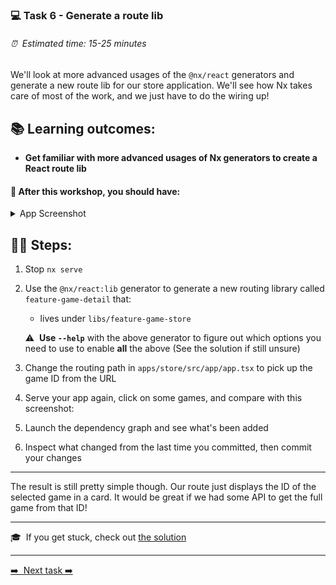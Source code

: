 ### 💻 Task 6 - Generate a route lib

###### ⏰ &nbsp;Estimated time: 15-25 minutes

We'll look at more advanced usages of the `@nx/react` generators and generate a new route lib for our store application. We'll see how Nx takes care of most of the work, and we just have to do the wiring up!

## 📚 Learning outcomes:

- **Get familiar with more advanced usages of Nx generators to create a React route lib**

#### 📲 After this workshop, you should have:

<details>
  <summary>App Screenshot</summary>
  <img src="../assets/lab6_screenshot.png" width="500" alt="screenshot of lab6 result">
</details>

## 🏋️‍♀️ Steps:

1. Stop `nx serve`
   <br />

2. Use the `@nx/react:lib` generator to generate a new routing library called `feature-game-detail` that:

   - lives under `libs/feature-game-store`

   ⚠️&nbsp;&nbsp;**Use `--help`** with the above generator to figure out which options you need to use to enable **all** the above (See the solution if still unsure)
   <br />

3. Change the routing path in `apps/store/src/app/app.tsx` to pick up the game ID from the URL


4. Serve your app again, click on some games, and compare with this screenshot:


5. Launch the dependency graph and see what's been added
   <br />

6. Inspect what changed from the last time you committed, then commit your changes
   <br />

---

The result is still pretty simple though. Our route just displays the ID of the selected game in a card. It would be great if we had some API to get the full game from that ID!

---

🎓&nbsp;&nbsp;If you get stuck, check out [the solution](SOLUTION.md)

---

[➡️ &nbsp;Next task ➡️](../task07/7-TASK.md)

